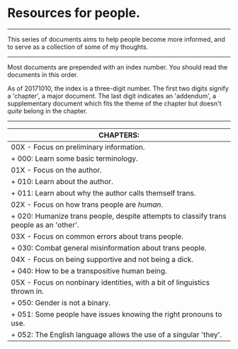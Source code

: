 # Resources for people.

---

This series of documents aims to help people become more informed, and to serve as a collection of some of my thoughts.

---

Most documents are prepended with an index number. 
You should read the documents in this order.

As of 20171010, the index is a three-digit number.
The first two digits signify a 'chapter', a major document.
The last digit indicates an 'addendum', a supplementary document which fits the theme of the chapter but doesn't *quite* belong in the chapter.

---

| CHAPTERS:
| ---
| 00X - Focus on preliminary information.
| + 000: Learn some basic terminology.
| 01X - Focus on the author.
| + 010: Learn about the author.
| + 011: Learn about why the author calls themself trans.
| 02X - Focus on how trans people are *human*.
| + 020: Humanize trans people, despite attempts to classify trans people as an 'other'.
| 03X - Focus on common errors about trans people.
| + 030: Combat general misinformation about trans people.
| 04X - Focus on being supportive and not being a dick.
| + 040: How to be a transpositive human being.
| 05X - Focus on nonbinary identities, with a bit of linguistics thrown in.
| + 050: Gender is not a binary.
| + 051: Some people have issues knowing the right pronouns to use.
| + 052: The English language allows the use of a singular 'they'.
